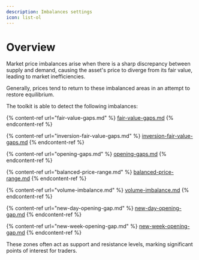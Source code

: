 ```yaml
---
description: Imbalances settings
icon: list-ol
---
```


# Overview

Market price imbalances arise when there is a sharp discrepancy between supply and demand, causing the asset's price to diverge from its fair value, leading to market inefficiencies.

Generally, prices tend to return to these imbalanced areas in an attempt to restore equilibrium.

The toolkit is able to detect the following imbalances:

{% content-ref url="fair-value-gaps.md" %}
[fair-value-gaps.md](fair-value-gaps.md)
{% endcontent-ref %}

{% content-ref url="inversion-fair-value-gaps.md" %}
[inversion-fair-value-gaps.md](inversion-fair-value-gaps.md)
{% endcontent-ref %}

{% content-ref url="opening-gaps.md" %}
[opening-gaps.md](opening-gaps.md)
{% endcontent-ref %}

{% content-ref url="balanced-price-range.md" %}
[balanced-price-range.md](balanced-price-range.md)
{% endcontent-ref %}

{% content-ref url="volume-imbalance.md" %}
[volume-imbalance.md](volume-imbalance.md)
{% endcontent-ref %}

{% content-ref url="new-day-opening-gap.md" %}
[new-day-opening-gap.md](new-day-opening-gap.md)
{% endcontent-ref %}

{% content-ref url="new-week-opening-gap.md" %}
[new-week-opening-gap.md](new-week-opening-gap.md)
{% endcontent-ref %}

These zones often act as support and resistance levels, marking significant points of interest for traders.
